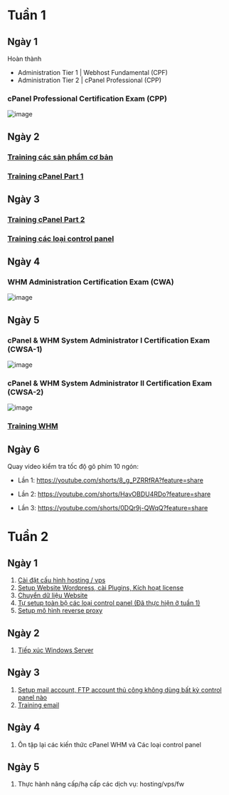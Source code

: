 
# Tuần 1
## Ngày 1
Hoàn thành 
- Administration Tier 1 | Webhost Fundamental (CPF)
- Administration Tier 2 | cPanel Professional (CPP)

### cPanel Professional Certification Exam (CPP)

![image](https://github.com/user-attachments/assets/5b593f6c-8a8c-4500-9e13-b53ee3984094)


## Ngày 2
### [Training các sản phẩm cơ bản](https://github.com/TRI4548/Vietnix/blob/main/KienThuc/SanPhamCoBan.md#c%C3%A1c-s%E1%BA%A3n-ph%E1%BA%A9m-c%C6%A1-b%E1%BA%A3n)
### [Training cPanel Part 1](https://github.com/TRI4548/Vietnix/blob/main/KienThuc/cPanel_Part1.md)


## Ngày 3
### [Training cPanel Part 2](https://github.com/TRI4548/Vietnix/blob/main/KienThuc/cPanel_Part%202.md)
### [Training các loại control panel](https://github.com/TRI4548/Vietnix/blob/main/KienThuc/ControlPanel.md)


## Ngày 4
### WHM Administration Certification Exam (CWA)

![image](https://github.com/user-attachments/assets/fc242919-ae41-4710-871a-fdc12973f47a)


## Ngày 5
### cPanel & WHM System Administrator I Certification Exam (CWSA-1)

![image](https://github.com/user-attachments/assets/4f941324-6e3a-4675-8338-402b7987ee77)

### cPanel & WHM System Administrator II Certification Exam (CWSA-2)

![image](https://github.com/user-attachments/assets/8c72a8bd-383e-4717-b112-42b6cfaf0ecc)

### [Training WHM](https://github.com/TRI4548/Vietnix/blob/main/KienThuc/WHM.md)

## Ngày 6
Quay video kiểm tra tốc độ gõ phím 10 ngón:

- Lần 1: https://youtube.com/shorts/8_g_PZRRfRA?feature=share

- Lần 2: https://youtube.com/shorts/HavOBDU4RDo?feature=share

- Lần 3: https://youtube.com/shorts/0DQr9j-QWqQ?feature=share


# Tuần 2
## Ngày 1
1. [Cài đặt cấu hình hosting / vps](https://github.com/TRI4548/Vietnix/blob/main/KienThuc/Tuan2/SetupHosting_VPS.md)
2. [Setup Website Wordpress, cài Plugins, Kích hoạt license](https://github.com/TRI4548/Vietnix/blob/main/KienThuc/Tuan2/SetupWordpress.md)
3. [Chuyển dữ liệu Website](https://github.com/TRI4548/Vietnix/blob/main/KienThuc/Tuan2/ChuyenDuLieuWebsite.md)
4. [Tự setup toàn bộ các loại control panel (Đã thực hiện ở tuần 1)](https://github.com/TRI4548/Vietnix/blob/main/KienThuc/ControlPanel.md)
5. [Setup mô hình reverse proxy](https://github.com/TRI4548/Vietnix/blob/main/KienThuc/Tuan2/ReverseProxyModel.md)

## Ngày 2
1. [Tiếp xúc Windows Server](https://github.com/TRI4548/Vietnix/blob/main/KienThuc/Tuan2/WindowsServer.md)

## Ngày 3
1. [Setup mail account, FTP account thủ công không dùng bất kỳ control panel nào](https://github.com/TRI4548/Vietnix/blob/main/KienThuc/Tuan2/Mail_FTP.md)
2. [Training email](https://github.com/TRI4548/Vietnix/blob/main/KienThuc/Tuan2/Email.md)

## Ngày 4
1. Ôn tập lại các kiến thức cPanel WHM và Các loại control panel

## Ngày 5
1. Thực hành nâng cấp/hạ cấp các dịch vụ: hosting/vps/fw
